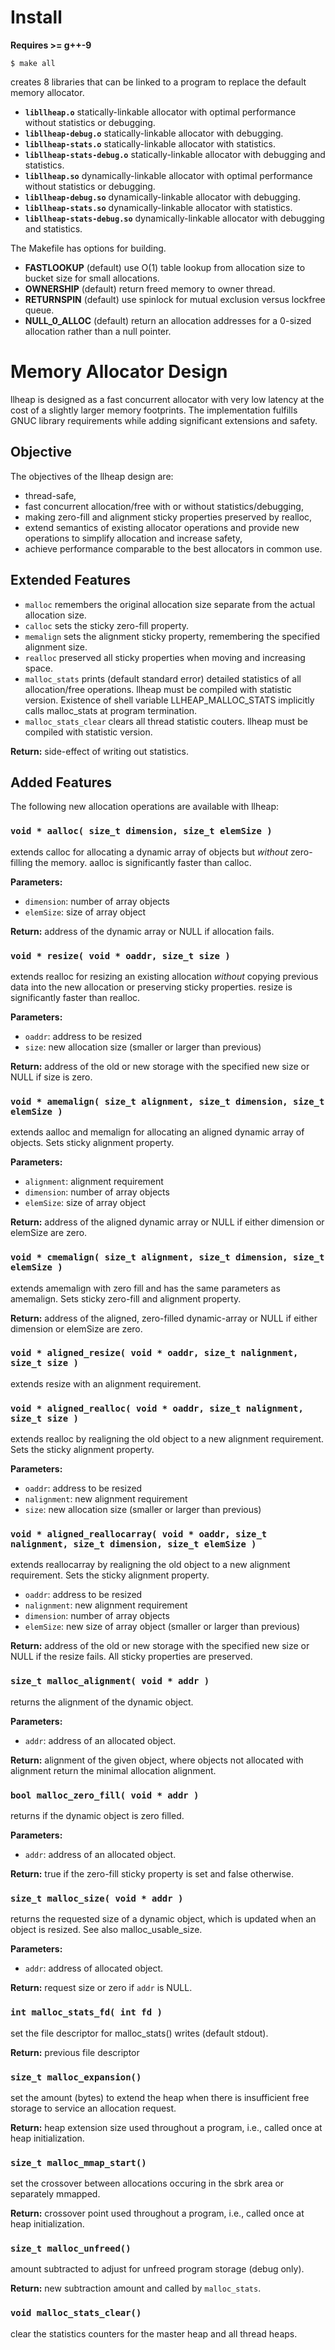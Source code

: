 # Install

**Requires >= g++-9**

```
$ make all
```

creates 8 libraries that can be linked to a program to replace the default memory allocator.

* **`libllheap.o`** statically-linkable allocator with optimal performance without statistics or debugging.
* **`libllheap-debug.o`** statically-linkable allocator with debugging.
* **`libllheap-stats.o`** statically-linkable allocator with statistics.
* **`libllheap-stats-debug.o`** statically-linkable allocator with debugging and statistics.
* **`libllheap.so`** dynamically-linkable allocator with optimal performance without statistics or debugging.
* **`libllheap-debug.so`** dynamically-linkable allocator with debugging.
* **`libllheap-stats.so`** dynamically-linkable allocator with statistics.
* **`libllheap-stats-debug.so`** dynamically-linkable allocator with debugging and statistics.

The Makefile has options for building.

* __FASTLOOKUP__ (default) use O(1) table lookup from allocation size to bucket size for small allocations.
* __OWNERSHIP__	 (default) return freed memory to owner thread.
* __RETURNSPIN__ (default) use spinlock for mutual exclusion versus lockfree queue.
* __NULL_0_ALLOC__ (default) return an allocation addresses for a 0-sized allocation rather than a null pointer.

# Memory Allocator Design

llheap is designed as a fast concurrent allocator with very low latency at the cost of a slightly larger memory footprints. The implementation fulfills GNUC library requirements while adding significant extensions and safety.

## Objective

The objectives of the llheap design are:

* thread-safe,
* fast concurrent allocation/free with or without statistics/debugging,
* making zero-fill and alignment sticky properties preserved by realloc,
* extend semantics of existing allocator operations and provide new operations to simplify allocation and increase safety,
* achieve performance comparable to the best allocators in common use.

## Extended Features

* `malloc` remembers the original allocation size separate from the actual allocation size.
* `calloc` sets the sticky zero-fill property.
* `memalign` sets the alignment sticky property, remembering the specified alignment size.
* `realloc` preserved all sticky properties when moving and increasing space.
* `malloc_stats` prints (default standard error) detailed statistics of all allocation/free operations. llheap must be compiled with statistic version. Existence of shell variable LLHEAP_MALLOC_STATS implicitly calls malloc_stats at program termination.
* `malloc_stats_clear` clears all thread statistic couters. llheap must be compiled with statistic version.

**Return:** side-effect of writing out statistics.

## Added Features

The following new allocation operations are available with llheap:

### `void * aalloc( size_t dimension, size_t elemSize )`
extends calloc for allocating a dynamic array of objects but *without* zero-filling the memory. aalloc is significantly faster than calloc.

**Parameters:**

* `dimension`: number of array objects
* `elemSize`: size of array object

**Return:** address of the dynamic array or NULL if allocation fails.

### `void * resize( void * oaddr, size_t size )`
extends realloc for resizing an existing allocation *without* copying previous data into the new allocation or preserving sticky properties. resize is significantly faster than realloc.

**Parameters:**

* `oaddr`: address to be resized
* `size`: new allocation size (smaller or larger than previous)

**Return:** address of the old or new storage with the specified new size or NULL if size is zero.

### `void * amemalign( size_t alignment, size_t dimension, size_t elemSize )`
extends aalloc and memalign for allocating an aligned dynamic array of objects. Sets sticky alignment property.

**Parameters:**

* `alignment`: alignment requirement
* `dimension`: number of array objects
* `elemSize`: size of array object

**Return:** address of the aligned dynamic array or NULL if either dimension or elemSize are zero.

### `void * cmemalign( size_t alignment, size_t dimension, size_t elemSize )`
extends amemalign with zero fill and has the same parameters as amemalign.
Sets sticky zero-fill and alignment property.

**Return:** address of the aligned, zero-filled dynamic-array or NULL if either dimension or elemSize are zero.

### `void * aligned_resize( void * oaddr, size_t nalignment, size_t size )`
extends resize with an alignment requirement.

### `void * aligned_realloc( void * oaddr, size_t nalignment, size_t size )`
extends realloc by realigning the old object to a new alignment requirement. Sets the sticky alignment property.

**Parameters:**

* `oaddr`: address to be resized
* `nalignment`: new alignment requirement
* `size`: new allocation size (smaller or larger than previous)

### `void * aligned_reallocarray( void * oaddr, size_t nalignment, size_t dimension, size_t elemSize )`
extends reallocarray by realigning the old object to a new alignment requirement. Sets the sticky alignment property.

* `oaddr`: address to be resized
* `nalignment`: new alignment requirement
* `dimension`: number of array objects
* `elemSize`: new size of array object (smaller or larger than previous)

**Return:** address of the old or new storage with the specified new size or NULL if the resize fails. All sticky properties are preserved.

### `size_t malloc_alignment( void * addr )`
returns the alignment of the dynamic object.

**Parameters:**

* `addr`: address of an allocated object.

**Return:** alignment of the given object, where objects not allocated with alignment return the minimal allocation alignment.

### `bool malloc_zero_fill( void * addr )`
returns if the dynamic object is zero filled.

**Parameters:**

* `addr`: address of an allocated object.

**Return:** true if the zero-fill sticky property is set and false otherwise.

### `size_t malloc_size( void * addr )`
returns the requested size of a dynamic object, which is updated when an object is resized. See also malloc_usable_size.

**Parameters:**

* `addr`: address of allocated object.

**Return:** request size or zero if `addr` is NULL.

### `int malloc_stats_fd( int fd )`
set the file descriptor for malloc_stats() writes (default stdout).

**Return:** previous file descriptor

### `size_t malloc_expansion()`
set the amount (bytes) to extend the heap when there is insufficient free storage to service an allocation request.

**Return:** heap extension size used throughout a program, i.e., called once at heap initialization.

### `size_t malloc_mmap_start()`
set the crossover between allocations occuring in the sbrk area or separately mmapped.

**Return:** crossover point used throughout a program, i.e., called once at heap initialization.

### `size_t malloc_unfreed()`
amount subtracted to adjust for unfreed program storage (debug only).

**Return:** new subtraction amount and called by `malloc_stats`.

### `void malloc_stats_clear()`
clear the statistics counters for the master heap and all thread heaps.
